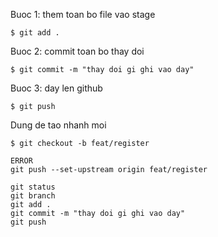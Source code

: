 Buoc 1: them toan bo file vao stage
```shell
$ git add .
```

Buoc 2: commit toan bo thay doi
```shell
$ git commit -m "thay doi gi ghi vao day"
```

Buoc 3: day len github
```shell
$ git push
```
Dung de tao nhanh moi
```
$ git checkout -b feat/register
```

```
ERROR
git push --set-upstream origin feat/register
```

```
git status
git branch
git add . 
git commit -m "thay doi gi ghi vao day"
git push
```

<!-- {/* // <div className="travel">
        //     <h1 className="title_1">Live Anywhere</h1>
        //     <h2 className="title_2">Keep calm  & travel on</h2>
        //     <div className="Img1">
        //         <div>
        //             <div className="Img1_1">
        //                 <img  */}
        {/* //                     src="https://images.unsplash.com/photo-1656119651670-ec9610795a3b?ixlib=rb-1.2.1&ixid=MnwxMjA3fDB8MHxwaG90by1wYWdlfHx8fGVufDB8fHx8&auto=format&fit=crop&w=1470&q=80"                       
        //                     alt=""
        //                     className="w-full h-full rounded-lg object-cover"
        //                 />
        //             </div> */}
        //             <h3 className="text-center font-medium text-lg mb-1">Enjoy the great cold</h3>
        //             <span className="block text-center text-gray-400 text-sm">6,789 properties</span>
        //         </div>
        //         <div>
        //             <div className="Img1_1">
        //                 <img 
        //                     src="https://images.unsplash.com/photo-1656119651670-ec9610795a3b?ixlib=rb-1.2.1&ixid=MnwxMjA3fDB8MHxwaG90by1wYWdlfHx8fGVufDB8fHx8&auto=format&fit=crop&w=1470&q=80"                       
        //                     alt=""
        //                     className="w-full h-full rounded-lg object-cover"
        //                 />
        //             </div>
        //             <h3 className="text-center font-medium text-lg mb-1">Enjoy the great cold</h3>
        //             <span className="block text-center text-gray-400 text-sm">6,789 properties</span>
        //         </div>
        //         <div>
        //             <div className="Img1_1">
        //                 <img 
        //                     src="https://images.unsplash.com/photo-1656119651670-ec9610795a3b?ixlib=rb-1.2.1&ixid=MnwxMjA3fDB8MHxwaG90by1wYWdlfHx8fGVufDB8fHx8&auto=format&fit=crop&w=1470&q=80"                       
        //                     alt=""
        //                     className="w-full h-full rounded-lg object-cover"
        //                 />
        //             </div>
        //             <h3 className="text-center font-medium text-lg mb-1">Enjoy the great cold</h3>
        //             <span className="block text-center text-gray-400 text-sm">6,789 properties</span>
        //         </div>
        //     </div>
        // </div> -->
